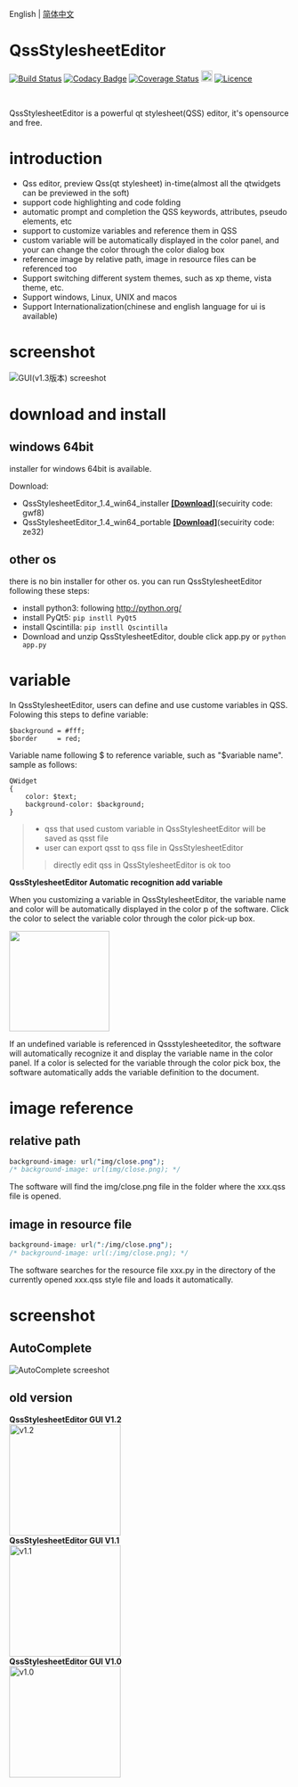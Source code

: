 English | [简体中文](readme.md)

# QssStylesheetEditor

[![Build Status](https://api.travis-ci.com/hustlei/QssStylesheetEditor.svg?branch=master)](https://travis-ci.com/hustlei/QssStylesheetEditor)
[![Codacy Badge](https://api.codacy.com/project/badge/Grade/220d511b3ab146d0b03fef0245e00525)](https://www.codacy.com/manual/hustlei/QssStylesheetEditor?utm_source=github.com&amp;utm_medium=referral&amp;utm_content=hustlei/QssStylesheetEditor&amp;utm_campaign=Badge_Grade)
[![Coverage Status](https://coveralls.io/repos/github/hustlei/QssStylesheetEditor/badge.svg?branch=master)](https://coveralls.io/github/hustlei/QssStylesheetEditor?branch=master)
[<img alt="Platform" src="https://raw.githubusercontent.com/hustlei/QssStylesheetEditor/master/docs/assets/badge/platform.svg?sanitize=true" height="20px"/>](https://travis-ci.com/hustlei/QssStylesheetEditor)
[![Licence](https://img.shields.io/badge/license-LGPL--3.0-blue)](https://opensource.org/licenses/LGPL-3.0)

<br>

QssStylesheetEditor is a powerful qt stylesheet(QSS) editor, it's opensource and free.

# introduction

+ Qss editor, preview Qss(qt stylesheet) in-time(almost all the qtwidgets can be previewed in the soft)
+ support code highlighting and code folding
+ automatic prompt and completion the QSS keywords, attributes, pseudo elements, etc
+ support to customize variables and reference them in QSS
+ custom variable will be automatically displayed in the color panel, and your can change the color through the color dialog box
+ reference image by relative path, image in resource files can be referenced too
+ Support switching different system themes, such as xp theme, vista theme, etc.
+ Support windows, Linux, UNIX and macos
+ Support Internationalization(chinese and english language for ui is available)

# screenshot

![GUI(v1.3版本) screeshot](https://raw.githubusercontent.com/hustlei/QssStylesheetEditor/master/docs/assets/screenshot/QssStylesheetEditor_v1.3.png "GUI(v1.3版本)")

# download and install

## windows 64bit
installer for windows 64bit is available.

Download:

+ QssStylesheetEditor_1.4_win64_installer **[[Download]](https://pan.baidu.com/s/1_Uf1lPHj14fs9iMG2SVXuQ)**(secuirity code: gwf8)
+ QssStylesheetEditor_1.4_win64_portable  **[[Download]](https://pan.baidu.com/s/1kGLlpD52N5-wg9IFf0CHPA)**(secuirity code: ze32)

## other os

there is no bin installer for other os. you can run QssStylesheetEditor following these steps:

+ install python3: following <http://python.org/>
+ install PyQt5: `pip instll PyQt5`
+ install Qscintilla: `pip instll Qscintilla`
+ Download and unzip QssStylesheetEditor, double click app.py or `python app.py`

# variable

In QssStylesheetEditor, users can define and use custome variables in QSS. Folowing this steps to define variable:

~~~
$background = #fff;
$border     = red;
~~~

Variable name following $ to reference variable, such as "$variable name". sample as follows:

~~~
QWidget
{
    color: $text;
    background-color: $background;
}
~~~

> + qss that used custom variable in QssStylesheetEditor will be saved as qsst file
> + user can export qsst to qss file in QssStylesheetEditor
>> directly edit qss in QssStylesheetEditor is ok too

**QssStylesheetEditor Automatic recognition add variable**

When you customizing a variable in QssStylesheetEditor, the variable name and color will be automatically displayed in the color p of the software. Click the color to select the variable color through the color pick-up box.

<img src="https://raw.githubusercontent.com/hustlei/QssStylesheetEditor/master/docs/assets/screenshot/ColorDlg_v1.3.png" height=180 />

If an undefined variable is referenced in Qssstylesheeteditor, the software will automatically recognize it and display the variable name in the color panel. If a color is selected for the variable through the color pick box, the software automatically adds the variable definition to the document.

# image reference

## relative path

~~~css
background-image: url("img/close.png");
/* background-image: url(img/close.png); */
~~~

The software will find the img/close.png file in the folder where the xxx.qss file is opened.

## image in resource file

~~~css
background-image: url(":/img/close.png");
/* background-image: url(:/img/close.png); */
~~~

The software searches for the resource file xxx.py in the directory of the currently opened xxx.qss style file and loads it automatically.

# screenshot

## AutoComplete

![AutoComplete screeshot](https://raw.githubusercontent.com/hustlei/QssStylesheetEditor/master/docs/assets/screenshot/AutoComplete.png "AutoComplete")


## old version

<div><span><b>QssStylesheetEditor GUI V1.2</b></span></div>
    <img src="https://raw.githubusercontent.com/hustlei/QssStylesheetEditor/master/docs/assets/screenshot/QssStylesheetEditor_v1.2.png" alt="v1.2" height=200/>
<div><span><b>QssStylesheetEditor GUI V1.1</b></span></div>
    <img src="https://raw.githubusercontent.com/hustlei/QssStylesheetEditor/master/docs/assets/screenshot/QssStylesheetEditor_v1.1.png" alt="v1.1" height=200/>
<div><span><b>QssStylesheetEditor GUI V1.0</b></span></div>
    <img src="https://raw.githubusercontent.com/hustlei/QssStylesheetEditor/master/docs/assets/screenshot/QssStylesheetEditor_v1.0.png" alt="v1.0" height=200/>


